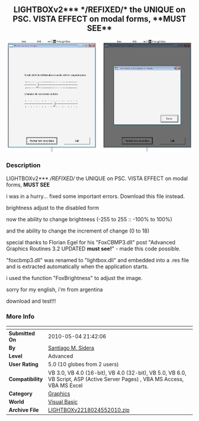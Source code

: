 ﻿<div align="center">

## LIGHTBOXv2\*\*\* \*/REFIXED/\* the UNIQUE on PSC\. VISTA EFFECT on modal forms, \*\*MUST SEE\*\*

<img src="PIC2010559317402.JPG">
</div>

### Description

LIGHTBOXv2*** */REFIXED/* the UNIQUE on PSC. VISTA EFFECT on modal forms, **MUST SEE**

i was in a hurry... fixed some important errors. Download this file instead.

brightness adjust to the disabled form

now the ability to change brightness (-255 to 255 :: -100% to 100%)

and the ability to change the increment of change (0 to 18)

special thanks to Florian Egel for his "FoxCBMP3.dll" post "Advanced Graphics Routines 3.2 UPDATED **must see!**" - made this code possible.

"foxcbmp3.dll" was renamed to "lightbox.dll" and embedded into a .res file and is extracted automatically when the application starts.

i used the function "FoxBrightness" to adjust the image.

sorry for my english, i'm from argentina

download and test!!!
 
### More Info
 


<span>             |<span>
---                |---
**Submitted On**   |2010-05-04 21:42:06
**By**             |[Santiago M\. Sidera](https://github.com/Planet-Source-Code/PSCIndex/blob/master/ByAuthor/santiago-m-sidera.md)
**Level**          |Advanced
**User Rating**    |5.0 (10 globes from 2 users)
**Compatibility**  |VB 3\.0, VB 4\.0 \(16\-bit\), VB 4\.0 \(32\-bit\), VB 5\.0, VB 6\.0, VB Script, ASP \(Active Server Pages\) , VBA MS Access, VBA MS Excel
**Category**       |[Graphics](https://github.com/Planet-Source-Code/PSCIndex/blob/master/ByCategory/graphics__1-46.md)
**World**          |[Visual Basic](https://github.com/Planet-Source-Code/PSCIndex/blob/master/ByWorld/visual-basic.md)
**Archive File**   |[LIGHTBOXv2218024552010\.zip](https://github.com/Planet-Source-Code/santiago-m-sidera-lightboxv2-refixed-the-unique-on-psc-vista-effect-on-modal-forms-must-se__1-73114/archive/master.zip)








